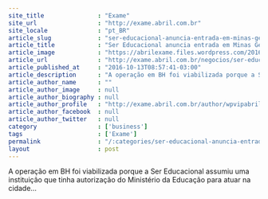 ```yaml
---
site_title               : "Exame"
site_url                 : "http://exame.abril.com.br"
site_locale              : "pt_BR"
article_slug             : "ser-educacional-anuncia-entrada-em-minas-gerais"
article_title            : "Ser Educacional anuncia entrada em Minas Gerais"
article_image            : "https://abrilexame.files.wordpress.com/2016/10/size_960_16_9_96158626.jpg?quality=70&strip=all&w=960"
article_url              : "http://exame.abril.com.br/negocios/ser-educacional-anuncia-entrada-em-minas-gerais/"
article_published_at     : "2016-10-13T08:57:41-03:00"
article_description      : "A operação em BH foi viabilizada porque a Ser Educacional assumiu uma instituição que tinha autorização do Ministério da Educação para atuar na cidade..."
article_author_name      : ""
article_author_image     : null
article_author_biography : null
article_author_profile   : "http://exame.abril.com.br/author/wpvipabril/"
article_author_facebook  : null
article_author_twitter   : null
category                 : ['business']
tags                     : ['Exame']
permalink                : "/:categories/ser-educacional-anuncia-entrada-em-minas-gerais/"
layout                   : post
---
```


A operação em BH foi viabilizada porque a Ser Educacional assumiu uma instituição que tinha autorização do Ministério da Educação para atuar na cidade...
